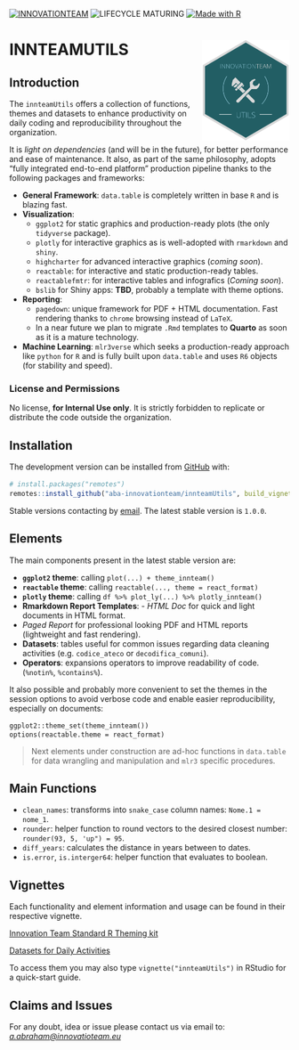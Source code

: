 
<!-- README.md is generated from README.Rmd. Please edit that file -->

[![INNOVATIONTEAM](https://img.shields.io/badge/INNOVATION%20TEAM-darkgreen?style=for-the-badge)](mbsconsulting.com)
![LIFECYCLE
MATURING](https://img.shields.io/badge/LIFECYCLE%20MATURING-orange?style=for-the-badge)
[![Made with
R](https://img.shields.io/badge/Made%20with-R-blue?style=for-the-badge&logo=r)](https://cran.r-project.org/)

# INNTEAMUTILS <a href="https://mbsconsulting.com"><img src="man/figures/logo.png" align="right" height="180" /></a>

## Introduction

The `innteamUtils` offers a collection of functions, themes and datasets
to enhance productivity on daily coding and reproducibility throughout
the organization.

It is *light on dependencies* (and will be in the future), for better
performance and ease of maintenance. It also, as part of the same
philosophy, adopts “fully integrated end-to-end platform” production
pipeline thanks to the following packages and frameworks:

-   **General Framework**: `data.table` is completely written in base
    `R` and is blazing fast.
-   **Visualization**:
    -   `ggplot2` for static graphics and production-ready plots (the
        only `tidyverse` package).  
    -   `plotly` for interactive graphics as is well-adopted with
        `rmarkdown` and `shiny`.  
    -   `highcharter` for advanced interactive graphics (*coming
        soon*).  
    -   `reactable`: for interactive and static production-ready tables.
    -   `reactablefmtr`: for interactive tables and infografics (*Coming
        soon*).  
    -   `bslib` for Shiny apps: **TBD**, probably a template with theme
        options.
-   **Reporting**:
    -   `pagedown`: unique framework for PDF + HTML documentation. Fast
        rendering thanks to `chrome` browsing instead of `LaTeX`.
    -   In a near future we plan to migrate `.Rmd` templates to
        **Quarto** as soon as it is a mature technology.
-   **Machine Learning**: `mlr3verse` which seeks a production-ready
    approach like `python` for `R` and is fully built upon `data.table`
    and uses `R6` objects (for stability and speed).

### License and Permissions

No license, **for Internal Use only**. It is strictly forbidden to
replicate or distribute the code outside the organization.

## Installation

The development version can be installed from
[GitHub](https://github.com/) with:

``` r
# install.packages("remotes")
remotes::install_github("aba-innovationteam/innteamUtils", build_vignettes = TRUE)
```

Stable versions contacting by [email](a.abraham@innovationteam.eu). The
latest stable version is `1.0.0`.

## Elements

The main components present in the latest stable version are:  
- **`ggplot2` theme**: calling `plot(...) + theme_innteam()`  
- **`reactable` theme**: calling
`reactable(..., theme = react_format)`  
- **`plotly` theme**: calling
`df %>% plot_ly(...) %>% plotly_innteam()`  
- **Rmarkdown Report Templates**: - *HTML Doc* for quick and light
documents in HTML format.  
- *Paged Report* for professional looking PDF and HTML reports
(lightweight and fast rendering).  
- **Datasets**: tables useful for common issues regarding data cleaning
activities (e.g. `codice_ateco` or `decodifica_comuni`).  
- **Operators**: expansions operators to improve readability of code.
(`%notin%`, `%contains%`).

It also possible and probably more convenient to set the themes in the
session options to avoid verbose code and enable easier reproducibility,
especially on documents:

    ggplot2::theme_set(theme_innteam())
    options(reactable.theme = react_format)

> Next elements under construction are ad-hoc functions in `data.table`
> for data wrangling and manipulation and `mlr3` specific procedures.

## Main Functions

-   `clean_names`: transforms into `snake_case` column names:
    `Nome.1 = nome_1`.
-   `rounder`: helper function to round vectors to the desired closest
    number: `rounder(93, 5, 'up") = 95`.
-   `diff_years`: calculates the distance in years between to dates.
-   `is.error`, `is.interger64`: helper function that evaluates to
    boolean.

## Vignettes

Each functionality and element information and usage can be found in
their respective vignette.

[Innovation Team Standard R Theming kit](doc/theme_innteam.html)

[Datasets for Daily Activities](doc/Datasets.html)

To access them you may also type `vignette("innteamUtils")` in RStudio
for a quick-start guide.

## Claims and Issues

For any doubt, idea or issue please contact us via email to:
*<a.abraham@innovatioteam.eu>*
